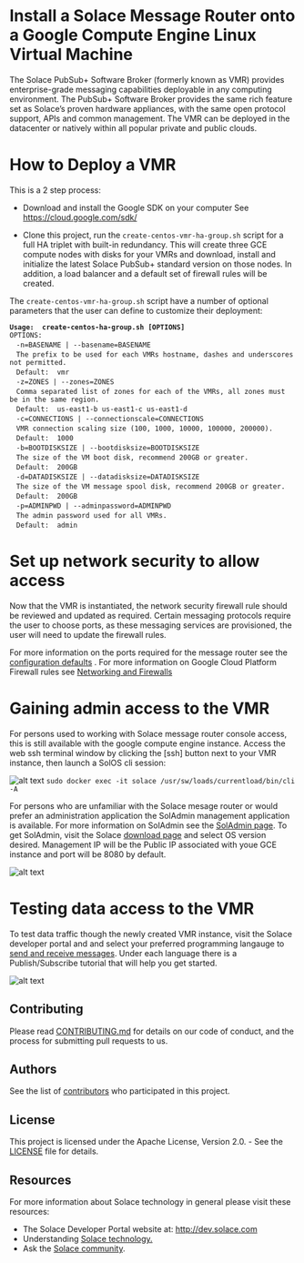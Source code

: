 # Install a Solace Message Router onto a Google Compute Engine Linux Virtual Machine

The Solace PubSub+ Software Broker (formerly known as VMR) provides enterprise-grade messaging capabilities deployable in any computing environment. The PubSub+ Software Broker provides the same rich feature set as Solace’s proven hardware appliances, with the same open protocol support, APIs and common management. The VMR can be deployed in the datacenter or natively within all popular private and public clouds.

# How to Deploy a VMR
This is a 2 step process:

* Download and install the Google SDK on your computer
See https://cloud.google.com/sdk/

* Clone this project, run the `create-centos-vmr-ha-group.sh` script for a full HA triplet with built-in redundancy.
This will create three GCE compute nodes with disks for your VMRs and download, install and initialize the latest Solace PubSub+ standard version on those nodes.  In addition, a load balancer and a default set of firewall rules will be created.

The `create-centos-vmr-ha-group.sh` script have a number of optional parameters that the user can define to customize their deployment:

**`Usage:  create-centos-ha-group.sh [OPTIONS]`<br/>**
`OPTIONS:`<br/>
&nbsp;&nbsp;&nbsp;`-n=BASENAME | --basename=BASENAME`<br/>
&nbsp;&nbsp;&nbsp;`The prefix to be used for each VMRs hostname, dashes and underscores not permitted.`<br/>
&nbsp;&nbsp;&nbsp;`Default:  vmr`<br/>
&nbsp;&nbsp;&nbsp;`-z=ZONES | --zones=ZONES`<br/>
&nbsp;&nbsp;&nbsp;`Comma separated list of zones for each of the VMRs, all zones must be in the same region.`<br/>
&nbsp;&nbsp;&nbsp;`Default:  us-east1-b us-east1-c us-east1-d`<br/>
&nbsp;&nbsp;&nbsp;`-c=CONNECTIONS | --connectionscale=CONNECTIONS`<br/>
&nbsp;&nbsp;&nbsp;`VMR connection scaling size (100, 1000, 10000, 100000, 200000).`<br/>
&nbsp;&nbsp;&nbsp;`Default:  1000`<br/>
&nbsp;&nbsp;&nbsp;`-b=BOOTDISKSIZE | --bootdisksize=BOOTDISKSIZE`<br/>
&nbsp;&nbsp;&nbsp;`The size of the VM boot disk, recommend 200GB or greater.`<br/>
&nbsp;&nbsp;&nbsp;`Default:  200GB`<br/>
&nbsp;&nbsp;&nbsp;`-d=DATADISKSIZE | --datadisksize=DATADISKSIZE`<br/>
&nbsp;&nbsp;&nbsp;`The size of the VM message spool disk, recommend 200GB or greater.`<br/>
&nbsp;&nbsp;&nbsp;`Default:  200GB`<br/>
&nbsp;&nbsp;&nbsp;`-p=ADMINPWD | --adminpassword=ADMINPWD`<br/>
&nbsp;&nbsp;&nbsp;`The admin password used for all VMRs.`<br/>
&nbsp;&nbsp;&nbsp;`Default:  admin`<br/>


# Set up network security to allow access
Now that the VMR is instantiated, the network security firewall rule should be reviewed and updated as required.  Certain messaging protocols require the user to choose ports, as these messaging services are provisioned, the user will need to update the firewall rules.

For more information on the ports required for the message router see the [configuration defaults](http://docs.solace.com/Solace-VMR-Set-Up/VMR-Configuration-Defaults.htm)
. For more information on Google Cloud Platform Firewall rules see [Networking and Firewalls](https://cloud.google.com/compute/docs/networks-and-firewalls)

# Gaining admin access to the VMR

For persons used to working with Solace message router console access, this is still available with the google compute engine instance.  Access the web ssh terminal window by clicking the [ssh] button next to your VMR instance,  then launch a SolOS cli session:

![alt text](https://raw.githubusercontent.com/SolaceLabs/solace-gcp-quickstart/master/images/gce_console.png "GCE console with SolOS cli")
`sudo docker exec -it solace /usr/sw/loads/currentload/bin/cli -A`

For persons who are unfamiliar with the Solace mesage router or would prefer an administration application the SolAdmin management application is available.  For more information on SolAdmin see the [SolAdmin page](http://dev.solace.com/tech/soladmin/).  To get SolAdmin, visit the Solace [download page](http://dev.solace.com/downloads/) and select OS version desired.  Management IP will be the Public IP associated with youe GCE instance and port will be 8080 by default.

![alt text](https://raw.githubusercontent.com/SolaceLabs/solace-gcp-quickstart/master/images/gce_soladmin.png "soladmin connection to gce")

# Testing data access to the VMR

To test data traffic though the newly created VMR instance, visit the Solace developer portal and and select your preferred programming langauge to [send and receive messages](http://dev.solace.com/get-started/send-receive-messages/). Under each language there is a Publish/Subscribe tutorial that will help you get started.

![alt text](https://raw.githubusercontent.com/SolaceLabs/solace-gcp-quickstart/master/images/solace_tutorial.png "getting started publish/subscribe")

## Contributing

Please read [CONTRIBUTING.md](CONTRIBUTING.md) for details on our code of conduct, and the process for submitting pull requests to us.

## Authors

See the list of [contributors](https://github.com/SolaceLabs/solace-gcp-quickstart/graphs/contributors) who participated in this project.

## License

This project is licensed under the Apache License, Version 2.0. - See the [LICENSE](LICENSE) file for details.

## Resources

For more information about Solace technology in general please visit these resources:

- The Solace Developer Portal website at: http://dev.solace.com
- Understanding [Solace technology.](http://dev.solace.com/tech/)
- Ask the [Solace community](http://dev.solace.com/community/).
